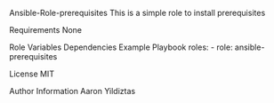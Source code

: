 Ansible-Role-prerequisites
This is a simple role to install prerequisites

Requirements
None

Role Variables
Dependencies
Example Playbook
roles: - role: ansible-prerequisites

License
MIT

Author Information
Aaron Yildiztas